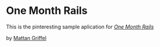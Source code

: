 # One Month Rails

This is the pinteresting sample aplication for
[*One Month Rails*](http://onemonthrails.com)

by [Mattan Griffel](http://mattangriffel.com)